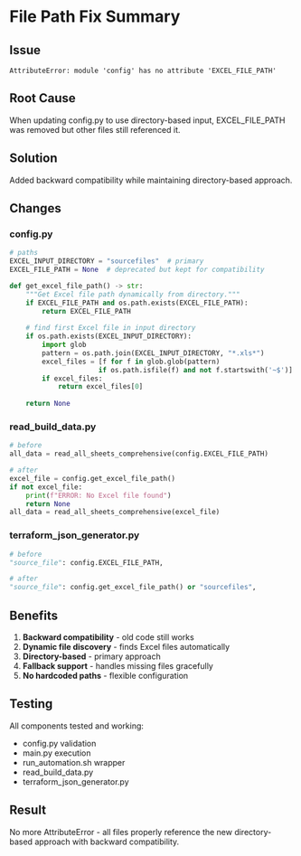 # File Path Fix Summary

## Issue
`AttributeError: module 'config' has no attribute 'EXCEL_FILE_PATH'`

## Root Cause
When updating config.py to use directory-based input, EXCEL_FILE_PATH was removed but other files still referenced it.

## Solution
Added backward compatibility while maintaining directory-based approach.

## Changes

### config.py
```python
# paths
EXCEL_INPUT_DIRECTORY = "sourcefiles"  # primary
EXCEL_FILE_PATH = None  # deprecated but kept for compatibility

def get_excel_file_path() -> str:
    """Get Excel file path dynamically from directory."""
    if EXCEL_FILE_PATH and os.path.exists(EXCEL_FILE_PATH):
        return EXCEL_FILE_PATH
    
    # find first Excel file in input directory
    if os.path.exists(EXCEL_INPUT_DIRECTORY):
        import glob
        pattern = os.path.join(EXCEL_INPUT_DIRECTORY, "*.xls*")
        excel_files = [f for f in glob.glob(pattern) 
                      if os.path.isfile(f) and not f.startswith('~$')]
        if excel_files:
            return excel_files[0]
    
    return None
```

### read_build_data.py
```python
# before
all_data = read_all_sheets_comprehensive(config.EXCEL_FILE_PATH)

# after
excel_file = config.get_excel_file_path()
if not excel_file:
    print(f"ERROR: No Excel file found")
    return None
all_data = read_all_sheets_comprehensive(excel_file)
```

### terraform_json_generator.py
```python
# before
"source_file": config.EXCEL_FILE_PATH,

# after
"source_file": config.get_excel_file_path() or "sourcefiles",
```

## Benefits

1. **Backward compatibility** - old code still works
2. **Dynamic file discovery** - finds Excel files automatically
3. **Directory-based** - primary approach
4. **Fallback support** - handles missing files gracefully
5. **No hardcoded paths** - flexible configuration

## Testing

All components tested and working:
- config.py validation
- main.py execution
- run_automation.sh wrapper
- read_build_data.py
- terraform_json_generator.py

## Result
No more AttributeError - all files properly reference the new directory-based approach with backward compatibility.

